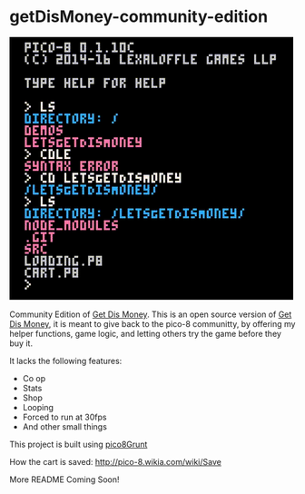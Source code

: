 # getDisMoney-community-edition

![Get Dis Money Community edition gif](./docs/getDisMoneyCommunityEdition.gif)

Community Edition of [Get Dis Money](https://getdismoney.com). This is an open source version of [Get Dis Money](https://getdismoney.com), it is meant to give back to the pico-8 communitty, by offering my helper functions, game logic, and letting others try the game before they buy it.

It lacks the following features:

* Co op
* Stats
* Shop
* Looping
* Forced to run at 30fps
* And other small things

This project is built using [pico8Grunt](https://github.com/TeamNoComplyGames/pico8Grunt)

How the cart is saved: http://pico-8.wikia.com/wiki/Save

More README Coming Soon!
